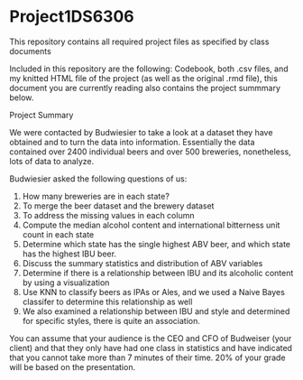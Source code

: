# Project1DS6306
This repository contains all required project files as specified by class documents

Included in this repository are the following: Codebook, both .csv files, and my knitted HTML file of the project (as well as the original .rmd file), this document you are currently reading also contains the project summmary below.

Project Summary

We were contacted by Budwiesier to take a look at a dataset they have obtained and to turn the data into information. Essentially the data contained over 2400 individual beers and over 500 breweries, nonetheless, lots of data to analyze.

Budwiesier asked the following questions of us:
1) How many breweries are in each state?
2) To merge the beer dataset and the brewery dataset
3) To address the missing values in each column
4) Compute the median alcohol content and international bitterness unit count in each state
5) Determine which state has the single highest ABV beer, and which state has the highest IBU beer.
6) Discuss the summary statistics and distribution of ABV variables
7) Determine if there is a relationship between IBU and its alcoholic content by using a visualization 
8) Use KNN to classify beers as IPAs or Ales, and we used a Naive Bayes classifer to determine this relationship as well
9) We also examined a relationship between IBU and style and determined for specific styles, there is quite an association.







You can assume that your audience is the CEO and CFO of Budweiser (your client) and that they only have had one class in statistics and have indicated that you cannot take more than 7 minutes of their time. 20% of your grade will be based on the presentation. 
